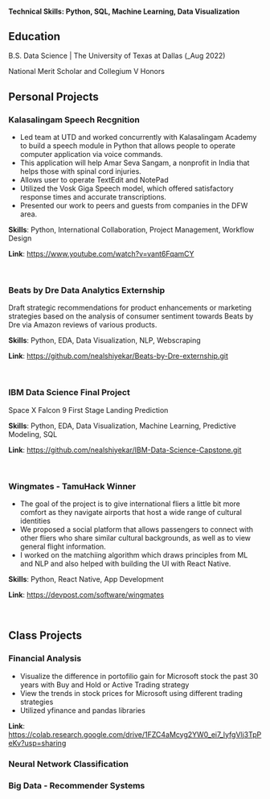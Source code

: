 
#### Technical Skills: Python, SQL, Machine Learning, Data Visualization

## Education		        		
B.S. Data Science | The University of Texas at Dallas (_Aug 2022)

National Merit Scholar and Collegium V Honors
<br>
## Personal Projects


### Kalasalingam Speech Recgnition

- Led team at UTD and worked concurrently with Kalasalingam Academy to build a speech module in Python that allows people to operate computer application via voice commands.
- This application will help Amar Seva Sangam, a nonprofit in India that helps those with spinal cord injuries.
- Allows user to operate TextEdit and NotePad
- Utilized the Vosk Giga Speech model, which offered satisfactory response times and accurate transcriptions.
- Presented our work to peers and guests from companies in the DFW area.

**Skills**: Python, International Collaboration, Project Management, Workflow Design

**Link**: https://www.youtube.com/watch?v=vant6FqamCY

<br>


### Beats by Dre Data Analytics Externship

Draft strategic recommendations for product enhancements or marketing strategies based on the analysis of consumer sentiment towards Beats by Dre via Amazon reviews of various products.

**Skills**: Python, EDA, Data Visualization, NLP, Webscraping

**Link**: https://github.com/nealshiyekar/Beats-by-Dre-externship.git

<br>

### IBM Data Science Final Project

Space X Falcon 9 First Stage Landing Prediction

**Skills**: Python, EDA, Data Visualization, Machine Learning, Predictive Modeling, SQL

**Link**: https://github.com/nealshiyekar/IBM-Data-Science-Capstone.git

<br>

### Wingmates - TamuHack Winner

- The goal of the project is to give international fliers a little bit more comfort as they navigate airports that host a wide range of cultural identities
- We proposed a social platform that allows passengers to connect with other fliers who share similar cultural backgrounds, as well as to view general flight information.
- I worked on the matchiing algorithm which draws principles from ML and NLP and also helped with building the UI with React Native.

**Skills**: Python, React Native, App Development

**Link**: https://devpost.com/software/wingmates

<br>

## Class Projects

### Financial Analysis

- Visualize the difference in portofilio gain for Microsoft stock the past 30 years with Buy and Hold or Active Trading strategy
- View the trends in stock prices for Microsoft using different trading strategies
- Utilized yfinance and pandas libraries
  
**Link**: https://colab.research.google.com/drive/1FZC4aMcyg2YW0_ei7_lyfgVlj3TpPeKv?usp=sharing



### Neural Network Classification


### Big Data - Recommender Systems




